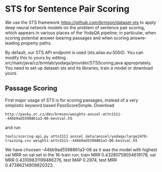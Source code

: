 STS for Sentence Pair Scoring
=============================

We use the STS framework https://github.com/brmson/dataset-sts to apply
deep neural network models on the problem of sentence pair scoring, which
appears in various places of the YodaQA pipeline; in particular, when
scoring potential answer-bearing passages and when scoring answre-leading
property paths.

By default, our STS API endpoint is used (sts.ailao.eu:5050).  You can modify
this to yours by editing src/main/java/cz/brmlab/yodaqa/provider/STSScoring.java
appropriately.  You need to set up dataset-sts and its libraries, train a model
or download yours.

Passage Scoring
---------------

First major usage of STS is for scoring passages, instead of a very simplistic
keyword based PassScoreSimple.  Download

	http://pasky.or.cz/dev/brmson/weights-anssel-attn1511--44bb9ad5598861a3-06-bestval.h5

and run

	tools/scoring-api.py attn1511 anssel data/anssel/yodaqa/large2470-training.csv weights-attn1511--44bb9ad5598861a3-06-bestval.h5

We have choosen -44bb9ad5598861a3-06 as it was the model with highest val MRR
on val set in the 16-train run; train MRR 0.43280759054619178, val MRR
0.43109831199486276, test MAP 0.2974, test MRR 0.47386214909820323.
